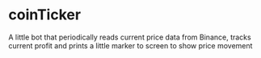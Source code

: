 # coinTicker
A little bot that periodically reads current price data from Binance, tracks current profit and prints a little marker to screen to show price movement
